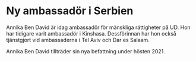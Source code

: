 # Ny ambassadör i Serbien

Annika Ben David är idag ambassadör för mänskliga rättigheter på UD. Hon har tidigare varit ambassadör i Kinshasa. Dessförinnan har hon också tjänstgjort vid ambassaderna i Tel Aviv och Dar es Salaam.

Annika Ben David tillträder sin nya befattning under hösten 2021.
